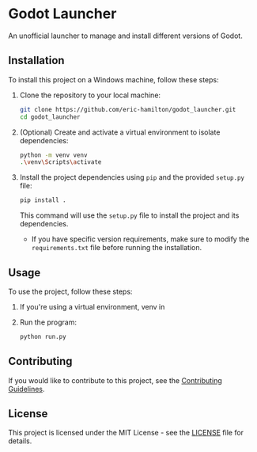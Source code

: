 # Godot Launcher

An unofficial launcher to manage and install different versions of Godot.

## Installation

To install this project on a Windows machine, follow these steps:

1. Clone the repository to your local machine:

    ```bash
    git clone https://github.com/eric-hamilton/godot_launcher.git
    cd godot_launcher
    ```

2. (Optional) Create and activate a virtual environment to isolate dependencies:

    ```bash
    python -m venv venv
    .\venv\Scripts\activate
    ```

3. Install the project dependencies using `pip` and the provided `setup.py` file:

    ```bash
    pip install .
    ```

   This command will use the `setup.py` file to install the project and its dependencies.

   - If you have specific version requirements, make sure to modify the `requirements.txt` file before running the installation.

## Usage

To use the project, follow these steps:

1. If you're using a virtual environment, venv in

2. Run the program:

   ```bash
   python run.py
   ```

## Contributing

If you would like to contribute to this project, see the [Contributing Guidelines](CONTRIBUTING.md).

## License

This project is licensed under the MIT License - see the [LICENSE](LICENSE) file for details.
